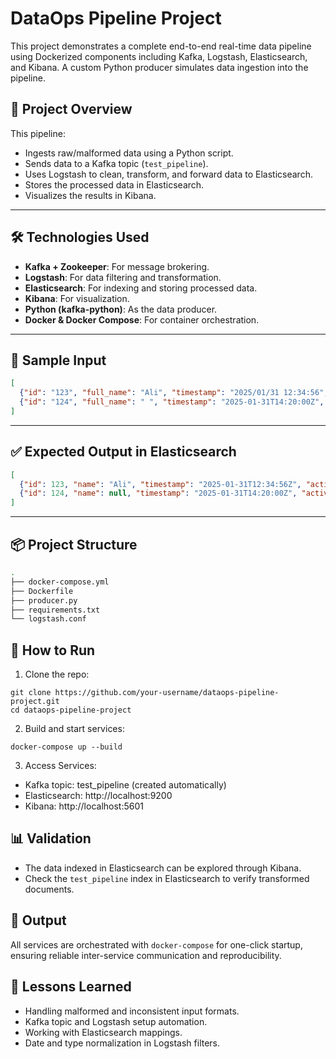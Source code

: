 # DataOps Pipeline Project

This project demonstrates a complete end-to-end real-time data pipeline using Dockerized components including Kafka, Logstash, Elasticsearch, and Kibana. A custom Python producer simulates data ingestion into the pipeline.

## 🚀 Project Overview

This pipeline:
- Ingests raw/malformed data using a Python script.
- Sends data to a Kafka topic (`test_pipeline`).
- Uses Logstash to clean, transform, and forward data to Elasticsearch.
- Stores the processed data in Elasticsearch.
- Visualizes the results in Kibana.
<!--  -->
---

## 🛠️ Technologies Used

- **Kafka + Zookeeper**: For message brokering.
- **Logstash**: For data filtering and transformation.
- **Elasticsearch**: For indexing and storing processed data.
- **Kibana**: For visualization.
- **Python (kafka-python)**: As the data producer.
- **Docker & Docker Compose**: For container orchestration.

---

## 🧾 Sample Input

```json
[
  {"id": "123", "full_name": "Ali", "timestamp": "2025/01/31 12:34:56", "active": "true"},
  {"id": "124", "full_name": " ", "timestamp": "2025-01-31T14:20:00Z", "active": "false", "extra_field": "remove"}
]
```

---

## ✅ Expected Output in Elasticsearch
```json
[
  {"id": 123, "name": "Ali", "timestamp": "2025-01-31T12:34:56Z", "active": true},
  {"id": 124, "name": null, "timestamp": "2025-01-31T14:20:00Z", "active": false}
]
```

---

## 📦 Project Structure

```bash
.
├── docker-compose.yml
├── Dockerfile
├── producer.py
├── requirements.txt
└── logstash.conf
```


## 🧪 How to Run

 1. Clone the repo:
 ```code
git clone https://github.com/your-username/dataops-pipeline-project.git
cd dataops-pipeline-project
 ```

 2. Build and start services:
  ```code
docker-compose up --build
 ```
  
3. Access Services:
- Kafka topic: test_pipeline (created automatically)
- Elasticsearch: http://localhost:9200
- Kibana: http://localhost:5601

## 📊 Validation
- The data indexed in Elasticsearch can be explored through Kibana.
- Check the `test_pipeline` index in Elasticsearch to verify transformed documents.

## 📁 Output
All services are orchestrated with `docker-compose` for one-click startup, ensuring reliable inter-service communication and reproducibility.

## 🧠 Lessons Learned
- Handling malformed and inconsistent input formats.
- Kafka topic and Logstash setup automation.
- Working with Elasticsearch mappings.
- Date and type normalization in Logstash filters.
